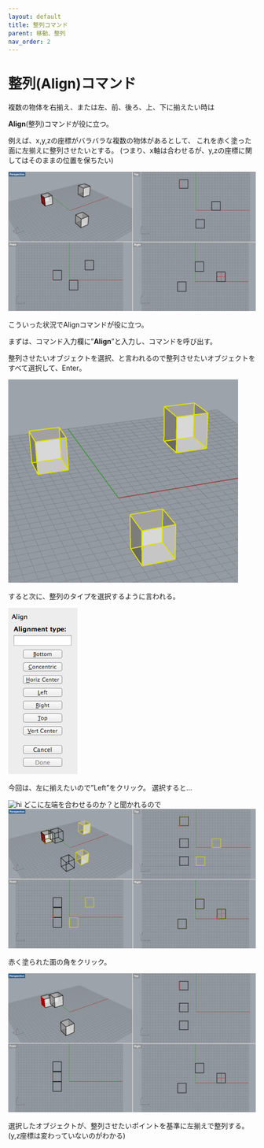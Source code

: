 ```yaml
---
layout: default
title: 整列コマンド
parent: 移動、整列
nav_order: 2
---
```


# 整列(Align)コマンド

複数の物体を右揃え、または左、前、後ろ、上、下に揃えたい時は

**Align**(整列)コマンドが役に立つ。

例えば、x,y,zの座標がバラバラな複数の物体があるとして、
これを赤く塗った面に左揃えに整列させたいとする。
(つまり、x軸は合わせるが、y,zの座標に関してはそのままの位置を保ちたい)


<img src="../images/スクリーンショット 2016-05-13 14.19.36.png" alt="hi" class="inline"/>

こういった状況でAlignコマンドが役に立つ。

まずは、コマンド入力欄に”**Align**”と入力し、コマンドを呼び出す。

整列させたいオブジェクトを選択、と言われるので整列させたいオブジェクトを
すべて選択して、Enter。


<img src="../images/スクリーンショット 2016-05-13 14.08.55.png" alt="hi" class="inline"/>

すると次に、整列のタイプを選択するように言われる。


<img src="../images/スクリーンショット 2016-05-13 14.20.21.png" alt="hi" class="inline"/>

今回は、左に揃えたいので”Left”をクリック。
選択すると...


<img src="../images/スクリーンショット 2016-05-13 14.33.08.png" alt="hi" class="inline"/>
どこに左端を合わせるのか？と聞かれるので

<img src="../images/スクリーンショット 2016-05-13 14.21.56.png" alt="hi" class="inline"/>

赤く塗られた面の角をクリック。


<img src="../images/スクリーンショット 2016-05-13 14.22.18.png" alt="hi" class="inline"/>

選択したオブジェクトが、整列させたいポイントを基準に左揃えで整列する。
(y,z座標は変わっていないのがわかる)
